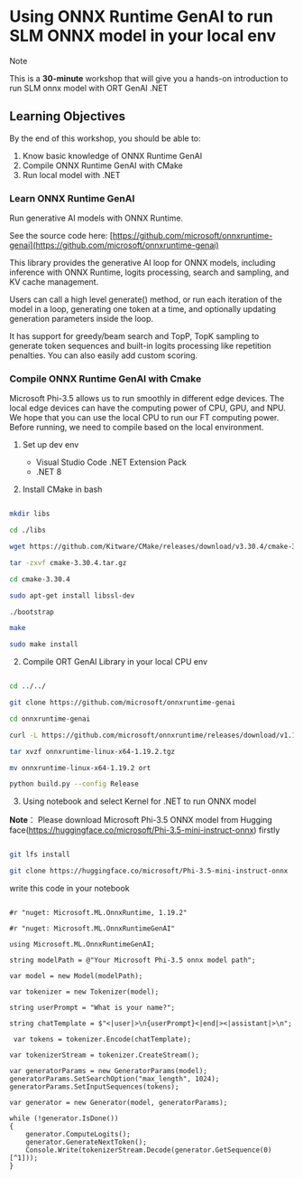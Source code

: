 # Using ONNX Runtime GenAI to run SLM ONNX model in your local env

> [!NOTE]
>This is a **30-minute** workshop that will give you a hands-on introduction to run SLM onnx model with ORT GenAI .NET

## Learning Objectives


By the end of this workshop, you should be able to:
1. Know basic knowledge of ONNX Runtime GenAI 
2. Compile ONNX Runtime GenAI with CMake
3. Run local model with .NET


### Learn ONNX Runtime GenAI

Run generative AI models with ONNX Runtime.

See the source code here: [https://github.com/microsoft/onnxruntime-genai](https://github.com/microsoft/onnxruntime-genai)

This library provides the generative AI loop for ONNX models, including inference with ONNX Runtime, logits processing, search and sampling, and KV cache management.

Users can call a high level generate() method, or run each iteration of the model in a loop, generating one token at a time, and optionally updating generation parameters inside the loop.

It has support for greedy/beam search and TopP, TopK sampling to generate token sequences and built-in logits processing like repetition penalties. You can also easily add custom scoring.


### Compile ONNX Runtime GenAI with Cmake

Microsoft Phi-3.5 allows us to run smoothly in different edge devices. The local edge devices can have the computing power of CPU, GPU, and NPU. We hope that you can use the local CPU to run our FT computing power. Before running, we need to compile based on the local environment.

1. Set up dev env

   - Visual Studio Code .NET Extension Pack 
   - .NET 8

2. Install CMake in bash


```bash

mkdir libs

cd ./libs

wget https://github.com/Kitware/CMake/releases/download/v3.30.4/cmake-3.30.4.tar.gz

tar -zxvf cmake-3.30.4.tar.gz

cd cmake-3.30.4

sudo apt-get install libssl-dev

./bootstrap

make

sudo make install

```

2. Compile ORT GenAI Library in your local CPU env



```bash

cd ../../

git clone https://github.com/microsoft/onnxruntime-genai

cd onnxruntime-genai

curl -L https://github.com/microsoft/onnxruntime/releases/download/v1.19.2/onnxruntime-linux-x64-1.19.2.tgz -o onnxruntime-linux-x64-1.19.2.tgz

tar xvzf onnxruntime-linux-x64-1.19.2.tgz

mv onnxruntime-linux-x64-1.19.2 ort 

python build.py --config Release

```

3. Using  notebook and select Kernel for .NET to run ONNX model

**Note**： Please download Microsoft Phi-3.5 ONNX model from Hugging face(https://huggingface.co/microsoft/Phi-3.5-mini-instruct-onnx) firstly



```bash

git lfs install

git clone https://huggingface.co/microsoft/Phi-3.5-mini-instruct-onnx

```

write this code in your notebook



```

#r "nuget: Microsoft.ML.OnnxRuntime, 1.19.2"

#r "nuget: Microsoft.ML.OnnxRuntimeGenAI"

using Microsoft.ML.OnnxRuntimeGenAI;

string modelPath = @"Your Microsoft Phi-3.5 onnx model path"; 

var model = new Model(modelPath);

var tokenizer = new Tokenizer(model);

string userPrompt = "What is your name?";

string chatTemplate = $"<|user|>\n{userPrompt}<|end|><|assistant|>\n";

 var tokens = tokenizer.Encode(chatTemplate);

var tokenizerStream = tokenizer.CreateStream();

var generatorParams = new GeneratorParams(model);
generatorParams.SetSearchOption("max_length", 1024);
generatorParams.SetInputSequences(tokens);

var generator = new Generator(model, generatorParams);

while (!generator.IsDone())
{
    generator.ComputeLogits();
    generator.GenerateNextToken();
    Console.Write(tokenizerStream.Decode(generator.GetSequence(0)[^1]));
}


```







